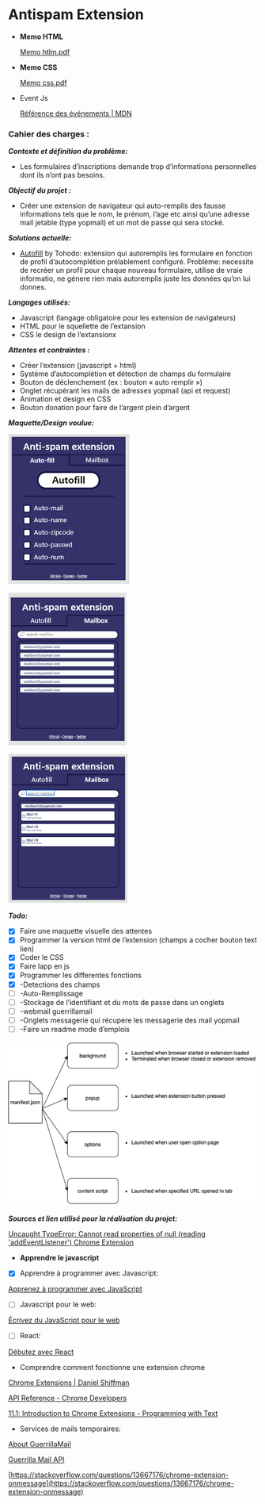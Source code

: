 # Antispam Extension

- **Memo HTML**
    
    [Memo htlm.pdf](Antispam%20Extension%20fe60ee499cf74296815c97007a7ea738/Memo_htlm.pdf)
    
- **Memo CSS**
    
    [Memo css.pdf](Antispam%20Extension%20fe60ee499cf74296815c97007a7ea738/Memo_css.pdf)
    
- Event Js
    
    [Référence des événements | MDN](https://developer.mozilla.org/fr/docs/Web/Events)
    

### Cahier des charges :

***Contexte et définition du problème:***

- Les formulaires d’inscriptions demande trop d’informations personnelles dont ils n’ont pas besoins.

***Objectif du projet :***

- Créer une extension de navigateur qui auto-remplis des fausse informations tels que le nom, le prénom, l’age etc ainsi qu’une adresse mail jetable (type yopmail) et un mot de passe qui sera stocké.

***Solutions actuelle:***

- [Autofill](https://chrome.google.com/webstore/detail/autofill/nlmmgnhgdeffjkdckmikfpnddkbbfkkk) by Tohodo: extension qui autoremplis les formulaire en fonction de profil d’autocomplétion prélablement configuré. Problème: necessite de recréer un profil pour chaque nouveau formulaire, utilise de vraie informatio, ne génere rien mais autoremplis juste les données qu’on lui donnes.

***Langages utilisés:***

- Javascript (langage obligatoire pour les extension de navigateurs)
- HTML pour le squellette de l’extansion
- CSS le design de l’extansionx

***Attentes et contraintes :***

- Créer l’extension (javascript + html)
- Système d’autocomplétion et détection de champs du formulaire
- Bouton de déclenchement (ex : bouton « auto remplir »)
- Onglet récupérant les mails de adresses yopmail (api et request)
- Animation et design en CSS
- Bouton donation pour faire de l’argent plein d’argent

***Maquette/Design voulue:***

![Untitled](Antispam%20Extension%20fe60ee499cf74296815c97007a7ea738/Untitled.png)

![Untitled](Antispam%20Extension%20fe60ee499cf74296815c97007a7ea738/Untitled%201.png)

![Untitled](Antispam%20Extension%20fe60ee499cf74296815c97007a7ea738/Untitled%202.png)

***Todo:***

- [x]  Faire une maquette visuelle des attentes
- [x]  Programmer la version html de l’extension (champs a cocher bouton text lien)
- [x]  Coder le CSS
- [x]  Faire lapp en js
- [x]  Programmer les differentes fonctions
- [x]  -Detections des champs
- [ ]  -Auto-Remplissage
- [ ]  -Stockage de l’identifiant et du mots de passe dans un onglets
- [ ]  -webmail guerrillamail
- [ ]  -Onglets messagerie qui récupere les messagerie des mail yopmail
- [ ]  -Faire un readme mode d’emplois

![Untitled](Antispam%20Extension%20fe60ee499cf74296815c97007a7ea738/Untitled%203.png)

***Sources et lien utilisé pour la réalisation du projet:***

[Uncaught TypeError: Cannot read properties of null (reading 'addEventListener') Chrome Extension](https://stackoverflow.com/questions/70052292/uncaught-typeerror-cannot-read-properties-of-null-reading-addeventlistener)

[](https://javascript.plainenglish.io/creating-a-chrome-extension-with-react-d92db20550cb)

- **Apprendre le javascript**
- [x]  Apprendre à programmer avec Javascript:

[Apprenez à programmer avec JavaScript](https://openclassrooms.com/fr/courses/6175841-apprenez-a-programmer-avec-javascript)

- [ ]  Javascript pour le web:

[Écrivez du JavaScript pour le web](https://openclassrooms.com/fr/courses/5543061-ecrivez-du-javascript-pour-le-web)

- [ ]  React:

[Débutez avec React](https://openclassrooms.com/fr/courses/7008001-debutez-avec-react)

- Comprendre comment fonctionne une extension chrome

[Chrome Extensions | Daniel Shiffman](https://shiffman.net/a2z/chrome-ext/)

[API Reference - Chrome Developers](https://developer.chrome.com/docs/extensions/reference/)

[11.1: Introduction to Chrome Extensions - Programming with Text](https://www.youtube.com/watch?v=hkOTAmmuv_4&list=PLRqwX-V7Uu6bL9VOMT65ahNEri9uqLWfS)

- Services de mails temporaires:

[About GuerrillaMail](https://www.guerrillamail.com/about)

[Guerrilla Mail API](https://docs.google.com/document/d/1Qw5KQP1j57BPTDmms5nspe-QAjNEsNg8cQHpAAycYNM/edit?hl=en)

[https://stackoverflow.com/questions/13667176/chrome-extension-onmessage](https://stackoverflow.com/questions/13667176/chrome-extension-onmessage)